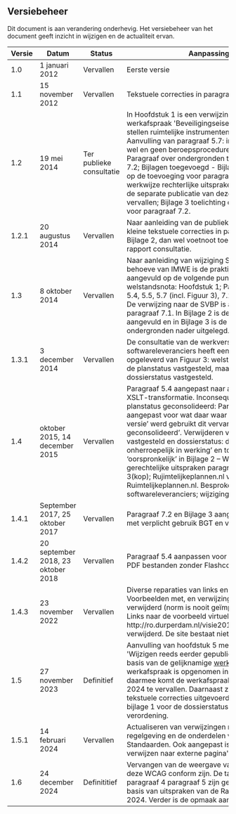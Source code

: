 <h2>Versiebeheer</h2>

Dit document is aan verandering onderhevig. Het versiebeheer van het document
geeft inzicht in wijzigen en de actualiteit ervan.

| **Versie** | **Datum**                        | **Status**               | **Aanpassing**                                                                                                                                                                                             |
|------------|----------------------------------|--------------------------|------------------------------------------------------------------------------------------------------------------------------------------------------------------------------------------------------------|
| 1.0        | 1 januari 2012                   | Vervallen                | Eerste versie      |
| 1.1        | 15 november 2012                 | Vervallen                | Tekstuele correcties in paragraaf 5.4, 5.5 en 5.7.                                       |
| 1.2        | 19 mei 2014                      | Ter publieke consultatie | In Hoofdstuk 1 is een verwijzing naar de werkafspraak 'Beveiligingseisen beschikbaar stellen ruimtelijke instrumenten' opgenomen; Aanvulling van paragraaf 5.7: instrumenten die wel en geen beroepsprocedure kennen; Paragraaf over ondergronden toegevoegd als 7.2; Bijlagen toegevoegd - Bijlage 1 toelichting op de toevoeging voor paragraaf 5.7; Bijlage 2 werkwijze rechterlijke uitspraken. Hiermee komt de separate publicatie van deze werkwijze te vervallen; Bijlage 3 toelichting ondergronden voor paragraaf 7.2.                                                  |
| 1.2.1      | 20 augustus 2014                 | Vervallen                | Naar aanleiding van de publieke consultatie kleine tekstuele correcties in paragraaf 5.7 en Bijlage 2, dan wel voetnoot toegevoegd. Zie rapport consultatie.                                               |
| 1.3        | 8 oktober 2014                   | Vervallen                | Naar aanleiding van wijziging STRI2012 ten behoeve van IMWE is de praktijkrichtlijn aangevuld op de volgende punten voor welstandsnota: Hoofdstuk 1; Paragraaf 4.1, 4.2, 5.4, 5.5, 5.7 (incl. Figuur 3), 7.1 en 7.2; Bijlage 1.    De verwijzing naar de SVBP is aanpast in paragraaf 7.1. In Bijlage 2 is de leeswijzer aangevuld en in Bijlage 3 is de toelichting op ondergronden nader uitgelegd.                                                                                                 |
| 1.3.1      | 3 december 2014                  | Vervallen                | De consultatie van de werkversie bij BROS en softwareleveranciers heeft een aanpassing opgeleverd van Figuur 3: welstandsnota kent wel de planstatus vastgesteld, maar niet de dossierstatus vastgesteld.  |
| 1.4        | oktober 2015, 14 december 2015               | Vervallen             | Paragraaf 5.4 aangepast naar aanleiding van XSLT-transformatie.   Inconsequent gebruik van planstatus geconsolideerd: Paragraaf 5.5 aangepast voor wat daar waar ‘geconsolideerde versie’ werd gebruikt dit vervangen door ‘versie geconsolideerd’. Verwijderen van ‘planstatus: vastgesteld en dossierstatus: deels onherroepelijk in werking’ en toevoegen van ‘oorspronkelijk’ in Bijlage 2 – Werkwijze gerechtelijke uitspraken paragraaf 2.5. Bijlage 3(kop); Rujimtelijkeplannen.nl vervangen door Ruimtelijkeplannen.nl. Besproken met BROS en softwareleveranciers; wijzigingen definitief.                                                         |
| 1.4.1      | September 2017, 25 oktober 2017        | Vervallen               | Paragraaf 7.2 en Bijlage 3 aangepast in verband met verplicht gebruik BGT en verwijderen GBK               
| 1.4.2      | 20 september 2018, 23 oktober 2018        | Vervallen               | Paragraaf 5.4 aanpassen voor het gebruik van PDF bestanden zonder Flashcompnenten.           |
| 1.4.3      | 23 november 2022                 | Vervallen               | Diverse reparaties van links en verwijzingen. Voorbeelden met, en verwijzingen naar IMWE verwijderd (norm is nooit geïmplementeerd). Links naar de voorbeeld virtuele directory ht<span>tp://ro.durperdam.nl/visie2012/0012/index.htm verwijderd. De site bestaat niet meer. |
| 1.5        | 27 november 2023                 | Definitief               | Aanvulling van hoofdstuk 5 met de paragraag 'Wijzigen reeds eerder gepubliceerde plannen'op basis van de gelijknamige <a href='https://docs.geostandaarden.nl/ro/def-wa-waSTRIIMRO-20180901/' target='_blank'>werkafspraak</a>. De werkafspraak is opgenomen in de <a href='https://docs.geostandaarden.nl/ro/stri' target='_blank'>STRI2012</a> en daarmee komt de werkafspraak per 1 januari 2024 te vervallen. Daarnaast zijn er enkele tekstuele correcties uitgevoerd waaronder in bijlage 1 voor de dossierstatus van de provinciale verordening. |
| 1.5.1        | 14 februari 2024                   | Vervallen                | Actualiseren van verwijzingen naar wet- en regelgeving en de onderdelen van de RO Standaarden. Ook aangepast is de wijze van verwijzen naar externe pagina's.   |
| 1.6        | 24 december 2024                 | Definititief                | Vervangen van de weergave van tabellen zodat deze WCAG conform zijn. De tabellen in bijlage 2, paragraaf 4 paragraaf 5 zijn geactualiseerd op basis van uitspraken van de Raad van State in 2024. Verder is de opmaak aangepast.     |

